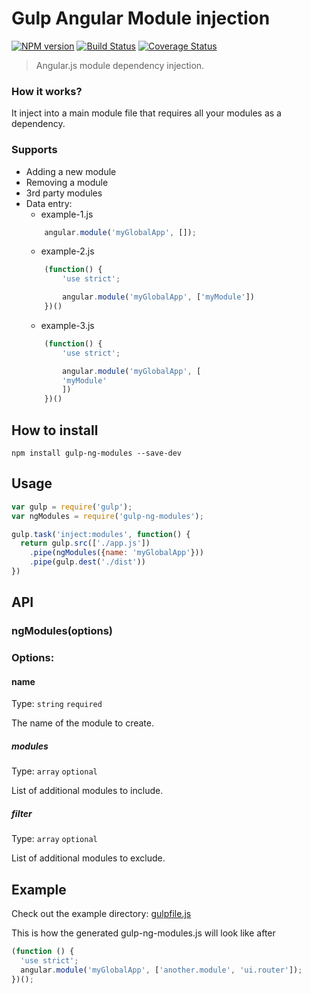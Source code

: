 # Gulp Angular Module injection
[![NPM version](https://badge.fury.io/js/gulp-ng-modules.svg)](https://npmjs.org/package/gulp-ng-modules)
[![Build Status](https://travis-ci.org/11joselu/gulp-ng-modules.svg?branch=master)](https://travis-ci.org/11joselu/gulp-ng-modules/)
[![Coverage Status](https://coveralls.io/repos/github/11joselu/gulp-ng-modules/badge.svg?branch=master)](https://coveralls.io/github/11joselu/gulp-ng-modules?branch=master)
> Angular.js module dependency injection.

### How it works?

It inject into a main module file that requires all your modules as a dependency. 

### Supports
- Adding a new module
- Removing a module
- 3rd party modules
- Data entry:
    - example-1.js
    ```javascript
        angular.module('myGlobalApp', []);
    ```
    - example-2.js
    ```javascript
        (function() {
            'use strict';

            angular.module('myGlobalApp', ['myModule'])
        })()
    ```
    - example-3.js
    ```javascript
        (function() {
            'use strict';

            angular.module('myGlobalApp', [
            'myModule'
            ])
        })()
    ```

## How to install

```npm install gulp-ng-modules --save-dev```

## Usage
```javascript
var gulp = require('gulp');
var ngModules = require('gulp-ng-modules');

gulp.task('inject:modules', function() {
  return gulp.src(['./app.js'])
    .pipe(ngModules({name: 'myGlobalApp'}))
    .pipe(gulp.dest('./dist'))
})
```

## API

### ngModules(options)

### Options:
#### name

Type: `string` `required`

The name of the module to create.

##### modules

Type: `array` `optional`

List of additional modules to include.

##### filter

Type: `array` `optional`

List of additional modules to exclude.

## Example

Check out the example directory: [gulpfile.js](example/gulpfile.js)

This is how the generated gulp-ng-modules.js will look like after

```javascript
(function () {
  'use strict';
  angular.module('myGlobalApp', ['another.module', 'ui.router']);
})();
```
